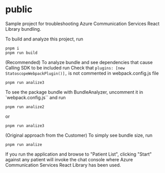 # public

Sample project for troubleshooting Azure Communication Services React Library bundling.

To build and analyze this project, run

```
pnpm i
pnpm run build
```
(Recommended) To analyze bundle and see dependencies that cause Calling SDK to be included run
Check that `plugins: [new StatoscopeWebpackPlugin()],` is  not commented in webpack.config.js file
```
pnpm run analize3
```

To see the package bundle with BundleAnalyzer, uncomment it in `webpack.config.js`` and run
```
pnpm run analize2
```
or 
```
pnpm run analize3
```

(Original approach from the Customer) To simply see bundle size, run
```
pnpm run analize
```

If you run the application and browse to "Patient List", clicking "Start" against any patient will invoke the chat console where Azure Communication Services React Library has been used.
